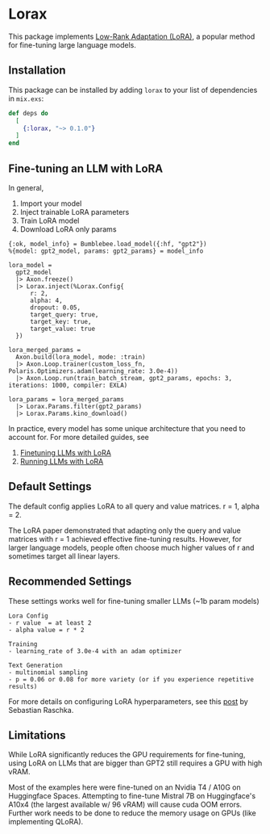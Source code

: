 # Lorax

This package implements [Low-Rank Adaptation (LoRA)](https://arxiv.org/abs/2106.09685), a popular method for fine-tuning large language models.

## Installation

This package can be installed by adding `lorax` to your list of dependencies in `mix.exs`:

```elixir
def deps do
  [
    {:lorax, "~> 0.1.0"}
  ]
end
```

## Fine-tuning an LLM with LoRA

In general,

1. Import your model
2. Inject trainable LoRA parameters
3. Train LoRA model
4. Download LoRA only params

```
{:ok, model_info} = Bumblebee.load_model({:hf, "gpt2"})
%{model: gpt2_model, params: gpt2_params} = model_info

lora_model =
  gpt2_model
  |> Axon.freeze()
  |> Lorax.inject(%Lorax.Config{
      r: 2,
      alpha: 4,
      dropout: 0.05,
      target_query: true,
      target_key: true,
      target_value: true
  })

lora_merged_params =
  Axon.build(lora_model, mode: :train)
  |> Axon.Loop.trainer(custom_loss_fn, Polaris.Optimizers.adam(learning_rate: 3.0e-4))
  |> Axon.Loop.run(train_batch_stream, gpt2_params, epochs: 3, iterations: 1000, compiler: EXLA)

lora_params = lora_merged_params
  |> Lorax.Params.filter(gpt2_params)
  |> Lorax.Params.kino_download()
```

In practice, every model has some unique architecture that you need to account for.
For more detailed guides, see

1. [Finetuning LLMs with LoRA](finetuning_gpt_with_lora.livemd)
2. [Running LLMs with LoRA](running_gpt_with_lora.livemd)

## Default Settings

The default config applies LoRA to all query and value matrices. r = 1, alpha = 2.

The LoRA paper demonstrated that adapting only the query and value matrices with r = 1 achieved effective fine-tuning results. However, for larger language models, people often choose much higher values of r and sometimes target all linear layers.

## Recommended Settings
These settings works well for fine-tuning smaller LLMs (~1b param models) 

```
Lora Config
- r value  = at least 2
- alpha value = r * 2

Training
- learning_rate of 3.0e-4 with an adam optimizer

Text Generation
- multinomial sampling
- p = 0.06 or 0.08 for more variety (or if you experience repetitive results)
```

For more details on configuring LoRA hyperparameters, see this [post](https://lightning.ai/pages/community/lora-insights/) by Sebastian Raschka.

## Limitations

While LoRA significantly reduces the GPU requirements for fine-tuning, using LoRA on LLMs that are bigger than GPT2 still requires a GPU with high vRAM.

Most of the examples here were fine-tuned on an Nvidia T4 / A10G on Huggingface Spaces. Attempting to fine-tune Mistral 7B on Huggingface's A10x4 (the largest available w/ 96 vRAM) will cause cuda OOM errors. Further work needs to be done to reduce the memory usage on GPUs (like implementing QLoRA).